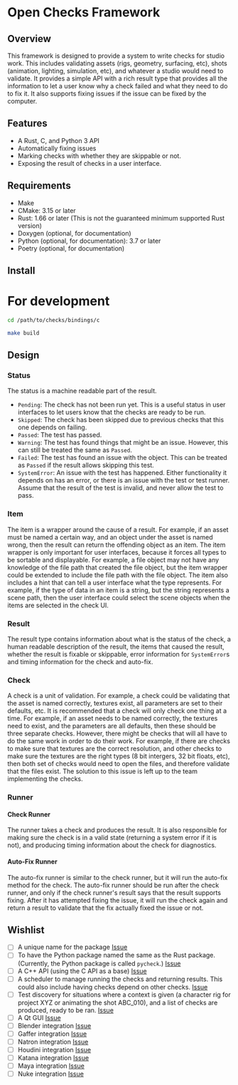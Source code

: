 # Open Checks Framework

## Overview

This framework is designed to provide a system to write checks for studio work.
This includes validating assets (rigs, geometry, surfacing, etc), shots
(animation, lighting, simulation, etc), and whatever a studio would need to
validate. It provides a simple API with a rich result type that provides all the
information to let a user know why a check failed and what they need to do to
fix it. It also supports fixing issues if the issue can be fixed by the
computer.

## Features

- A Rust, C, and Python 3 API
- Automatically fixing issues
- Marking checks with whether they are skippable or not.
- Exposing the result of checks in a user interface.

## Requirements

- Make
- CMake: 3.15 or later
- Rust: 1.66 or later (This is not the guaranteed minimum supported Rust
  version)
- Doxygen (optional, for documentation)
- Python (optional, for documentation): 3.7 or later
- Poetry (optional, for documentation)

## Install

# For development

```bash
cd /path/to/checks/bindings/c

make build
```

## Design

### Status

The status is a machine readable part of the result.

- `Pending`: The check has not been run yet. This is a useful status in user
  interfaces to let users know that the checks are ready to be run.
- `Skipped`: The check has been skipped due to previous checks that this one
  depends on failing.
- `Passed`: The test has passed.
- `Warning`: The test has found things that might be an issue. However, this can
  still be treated the same as `Passed`.
- `Failed`: The test has found an issue with the object. This can be treated as
  `Passed` if the result allows skipping this test.
- `SystemError`: An issue with the test has happened. Either functionality it
  depends on has an error, or there is an issue with the test or test runner.
  Assume that the result of the test is invalid, and never allow the test to
  pass.

### Item

The item is a wrapper around the cause of a result. For example, if an asset
must be named a certain way, and an object under the asset is named wrong, then
the result can return the offending object as an item. The item wrapper is only
important for user interfaces, because it forces all types to be sortable and
displayable. For example, a file object may not have any knowledge of the file
path that created the file object, but the item wrapper could be extended to
include the file path with the file object. The item also includes a hint that
can tell a user interface what the type represents. For example, if the type of
data in an item is a string, but the string represents a scene path, then the
user interface could select the scene objects when the items are selected in the
check UI.

### Result

The result type contains information about what is the status of the check, a
human readable description of the result, the items that caused the result,
whether the result is fixable or skippable, error information for `SystemError`s
and timing information for the check and auto-fix.

### Check

A check is a unit of validation. For example, a check could be validating that
the asset is named correctly, textures exist, all parameters are set to their
defaults, etc. It is recommended that a check will only check one thing at a
time. For example, if an asset needs to be named correctly, the textures need to
exist, and the parameters are all defaults, then these should be three separate
checks. However, there might be checks that will all have to do the same work in
order to do their work. For example, if there are checks to make sure that
textures are the correct resolution, and other checks to make sure the textures
are the right types (8 bit intergers, 32 bit floats, etc), then both set of
checks would need to open the files, and therefore validate that the files
exist. The solution to this issue is left up to the team implementing the
checks.

### Runner

#### Check Runner

The runner takes a check and produces the result. It is also responsible for
making sure the check is in a valid state (returning a system error if it is
not), and producing timing information about the check for diagnostics.

#### Auto-Fix Runner

The auto-fix runner is similar to the check runner, but it will run the auto-fix
method for the check. The auto-fix runner should be run after the check runner,
and only if the check runner's result says that the result supports fixing.
After it has attempted fixing the issue, it will run the check again and return
a result to validate that the fix actually fixed the issue or not.

## Wishlist

- [ ] A unique name for the package
      [Issue](https://github.com/scott-wilson/openchecks/issues/5)
- [ ] To have the Python package named the same as the Rust package. (Currently,
      the Python package is called `pycheck`.)
      [Issue](https://github.com/scott-wilson/openchecks/issues/6)
- [ ] A C++ API (using the C API as a base)
      [Issue](https://github.com/scott-wilson/openchecks/issues/9)
- [ ] A scheduler to manage running the checks and returning results. This could
      also include having checks depend on other checks.
      [Issue](https://github.com/scott-wilson/openchecks/issues/7)
- [ ] Test discovery for situations where a context is given (a character rig
      for project XYZ or animating the shot ABC_010), and a list of checks are
      produced, ready to be ran.
      [Issue](https://github.com/scott-wilson/openchecks/issues/8)
- [ ] A Qt GUI [Issue](https://github.com/scott-wilson/openchecks/issues/10)
- [ ] Blender integration
      [Issue](https://github.com/scott-wilson/openchecks/issues/11)
- [ ] Gaffer integration
      [Issue](https://github.com/scott-wilson/openchecks/issues/11)
- [ ] Natron integration
      [Issue](https://github.com/scott-wilson/openchecks/issues/11)
- [ ] Houdini integration
      [Issue](https://github.com/scott-wilson/openchecks/issues/11)
- [ ] Katana integration
      [Issue](https://github.com/scott-wilson/openchecks/issues/11)
- [ ] Maya integration
      [Issue](https://github.com/scott-wilson/openchecks/issues/11)
- [ ] Nuke integration
      [Issue](https://github.com/scott-wilson/openchecks/issues/11)
